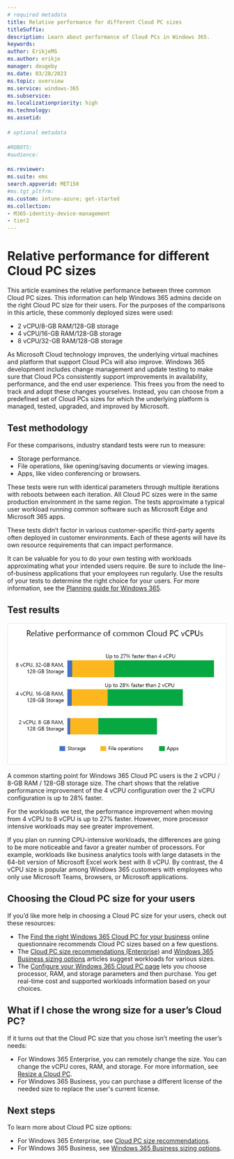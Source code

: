 ```yaml
---
# required metadata
title: Relative performance for different Cloud PC sizes
titleSuffix:
description: Learn about performance of Cloud PCs in Windows 365.
keywords:
author: ErikjeMS  
ms.author: erikje
manager: dougeby
ms.date: 03/28/2023
ms.topic: overview
ms.service: windows-365
ms.subservice:
ms.localizationpriority: high
ms.technology:
ms.assetid: 

# optional metadata

#ROBOTS:
#audience:

ms.reviewer: 
ms.suite: ems
search.appverid: MET150
#ms.tgt_pltfrm:
ms.custom: intune-azure; get-started
ms.collection:
- M365-identity-device-management
- tier2
---
```


# Relative performance for different Cloud PC sizes

This article examines the relative performance between three common Cloud PC sizes. This information can help Windows 365 admins decide on the right Cloud PC size for their users.
For the purposes of the comparisons in this article, these commonly deployed sizes were used:

- 2 vCPU/8-GB RAM/128-GB storage
- 4 vCPU/16-GB RAM/128-GB storage
- 8 vCPU/32-GB RAM/128-GB storage

As Microsoft Cloud technology improves, the underlying virtual machines and platform that support Cloud PCs will also improve. Windows 365 development includes change management and update testing to make sure that Cloud PCs consistently support improvements in availability, performance, and the end user experience. This frees you from the need to track and adopt these changes yourselves. Instead, you can choose from a predefined set of Cloud PCs sizes for which the underlying platform is managed, tested, upgraded, and improved by Microsoft.

## Test methodology

For these comparisons, industry standard tests were run to measure:

- Storage performance.
- File operations, like opening/saving documents or viewing images.
- Apps, like video conferencing or browsers.

These tests were run with identical parameters through multiple iterations with reboots between each iteration. All Cloud PC sizes were in the same production environment in the same region. The tests approximate a typical user workload running common software such as Microsoft Edge and Microsoft 365 apps.

These tests didn’t factor in various customer-specific third-party agents often deployed in customer environments. Each of these agents will have its own resource requirements that can impact performance.

It can be valuable for you to do your own testing with workloads approximating what your intended users require. Be sure to include the line-of-business applications that your employees run regularly. Use the results of your tests to determine the right choice for your users. For more information, see the [Planning guide for Windows 365](enterprise/planning-guidemd).

## Test results

![Diagram of relative Winodws 365 Cloud PC vCPU performance](media/relative-cloud-pc-performance/relative-cloud-pc-performance.png)

A common starting point for Windows 365 Cloud PC users is the 2 vCPU / 8-GB RAM / 128-GB storage size. The chart shows that the relative performance improvement of the 4 vCPU configuration over the 2 vCPU configuration is up to 28% faster.  

For the workloads we test, the performance improvement when moving from 4 vCPU to 8 vCPU is up to 27% faster. However, more processor intensive workloads may see greater improvement.

If you plan on running CPU-intensive workloads, the differences are going to be more noticeable and favor a greater number of processors. For example, workloads like business analytics tools with large datasets in the 64-bit version of Microsoft Excel work best with 8 vCPU. By contrast, the 4 vCPU size is popular among Windows 365 customers with employees who only use Microsoft Teams, browsers, or Microsoft applications.

## Choosing the Cloud PC size for your users

If you’d like more help in choosing a Cloud PC size for your users, check out these resources:

- The [Find the right Windows 365 Cloud PC for your business](https://www.microsoft.com/en-us/windows-365/cloud-pc-chooser?) online questionnaire recommends Cloud PC sizes based on a few questions.
- The [Cloud PC size recommendations (Enterprise)](enterprise/cloud-pc-size-recommendations.md) and [Windows 365 Business sizing options](business/windows-365-business-sizing.md) articles suggest workloads for various sizes.
- The [Configure your Windows 365 Cloud PC page](https://www.microsoft.com/en-us/windows-365/enterprise/configure?sku=CFQ7TTC0HHS9%2F0012) lets you choose processor, RAM, and storage parameters and then purchase. You get real-time cost and supported workloads information based on your choices.

## What if I chose the wrong size for a user’s Cloud PC?

If it turns out that the Cloud PC size that you chose isn’t meeting the user’s needs:

- For Windows 365 Enterprise, you can remotely change the size. You can change the vCPU cores, RAM, and storage. For more information, see [Resize a Cloud PC](resize-cloud-pc.md).
- For Windows 365 Business, you can purchase a different license of the needed size to replace the user's current license.

## Next steps

To learn more about Cloud PC size options:

- For Windows 365 Enterprise, see [Cloud PC size recommendations](enterprise/cloud-pc-size-recommendations.md).
- For Windows 365 Business, see [Windows 365 Business sizing options](business/windows-365-business-sizing.md).
